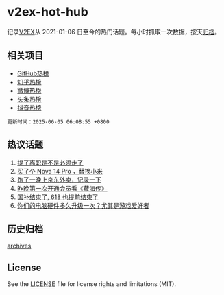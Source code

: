 # v2ex-hot-hub

 记录[V2EX](https://www.v2ex.com/)从 2021-01-06 日至今的热门话题。每小时抓取一次数据，按天[归档](archives)。
 
 ## 相关项目

- [GitHub热榜](https://github.com/lonnyzhang423/github-hot-hub)
- [知乎热榜](https://github.com/lonnyzhang423/zhihu-hot-hub)
- [微博热榜](https://github.com/lonnyzhang423/weibo-hot-hub)
- [头条热榜](https://github.com/lonnyzhang423/toutiao-hot-hub)
- [抖音热榜](https://github.com/lonnyzhang423/douyin-hot-hub)


 `更新时间：2025-06-05 06:08:55 +0800`

## 热议话题

1. [提了离职是不是必须走了](https://www.v2ex.com/t/1136218)
1. [买了个 Nova 14 Pro ，替换小米](https://www.v2ex.com/t/1136228)
1. [跑了一晚上京东外卖，记录一下](https://www.v2ex.com/t/1136194)
1. [昨晚第一次开通会员看《藏海传》](https://www.v2ex.com/t/1136205)
1. [国补结束了, 618 也提前结束了](https://www.v2ex.com/t/1136202)
1. [你们的电脑硬件多久升级一次？尤其是游戏爱好者](https://www.v2ex.com/t/1136229)

## 历史归档

[archives](archives)

## License

See the [LICENSE](LICENSE) file for license rights and limitations (MIT).
